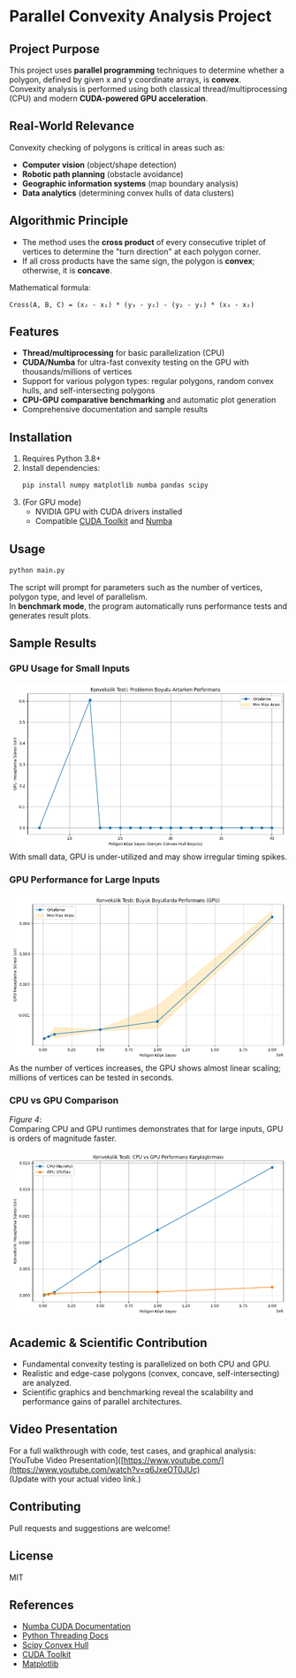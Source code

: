 # Parallel Convexity Analysis Project

## Project Purpose

This project uses **parallel programming** techniques to determine whether a polygon, defined by given x and y coordinate arrays, is **convex**.  
Convexity analysis is performed using both classical thread/multiprocessing (CPU) and modern **CUDA-powered GPU acceleration**.

## Real-World Relevance

Convexity checking of polygons is critical in areas such as:
- **Computer vision** (object/shape detection)
- **Robotic path planning** (obstacle avoidance)
- **Geographic information systems** (map boundary analysis)
- **Data analytics** (determining convex hulls of data clusters)

## Algorithmic Principle

- The method uses the **cross product** of every consecutive triplet of vertices to determine the "turn direction" at each polygon corner.
- If all cross products have the same sign, the polygon is **convex**; otherwise, it is **concave**.

Mathematical formula:
```
Cross(A, B, C) = (x₂ - x₁) * (y₃ - y₂) - (y₂ - y₁) * (x₃ - x₂)
```

## Features

- **Thread/multiprocessing** for basic parallelization (CPU)
- **CUDA/Numba** for ultra-fast convexity testing on the GPU with thousands/millions of vertices
- Support for various polygon types: regular polygons, random convex hulls, and self-intersecting polygons
- **CPU-GPU comparative benchmarking** and automatic plot generation
- Comprehensive documentation and sample results

## Installation

1. Requires Python 3.8+
2. Install dependencies:
    ```bash
    pip install numpy matplotlib numba pandas scipy
    ```
3. (For GPU mode)
    - NVIDIA GPU with CUDA drivers installed
    - Compatible [CUDA Toolkit](https://developer.nvidia.com/cuda-downloads) and [Numba](https://numba.readthedocs.io/en/stable/cuda/index.html)

## Usage

```bash
python main.py
```

The script will prompt for parameters such as the number of vertices, polygon type, and level of parallelism.  
In **benchmark mode**, the program automatically runs performance tests and generates result plots.

## Sample Results

### GPU Usage for Small Inputs  
![Small Input GPU Usage](images/Figure_1.png) 
With small data, GPU is under-utilized and may show irregular timing spikes.

### GPU Performance for Large Inputs  
![LArge Input GPU Usage](images/Figure_3.png) 
As the number of vertices increases, the GPU shows almost linear scaling; millions of vertices can be tested in seconds.

### CPU vs GPU Comparison  
_Figure 4_:  
Comparing CPU and GPU runtimes demonstrates that for large inputs, GPU is orders of magnitude faster.

![GPU/CPU Benchmark](images/Figure_4.png)

## Academic & Scientific Contribution

- Fundamental convexity testing is parallelized on both CPU and GPU.
- Realistic and edge-case polygons (convex, concave, self-intersecting) are analyzed.
- Scientific graphics and benchmarking reveal the scalability and performance gains of parallel architectures.

## Video Presentation

For a full walkthrough with code, test cases, and graphical analysis:  
[YouTube Video Presentation]([https://www.youtube.com/](https://www.youtube.com/watch?v=q6JxeOT0JUc)  
(Update with your actual video link.)

## Contributing

Pull requests and suggestions are welcome!

## License

MIT

## References

- [Numba CUDA Documentation](https://numba.readthedocs.io/en/stable/cuda/index.html)
- [Python Threading Docs](https://docs.python.org/3/library/threading.html)
- [Scipy Convex Hull](https://docs.scipy.org/doc/scipy/reference/generated/scipy.spatial.ConvexHull.html)
- [CUDA Toolkit](https://developer.nvidia.com/cuda-downloads)
- [Matplotlib](https://matplotlib.org/)
